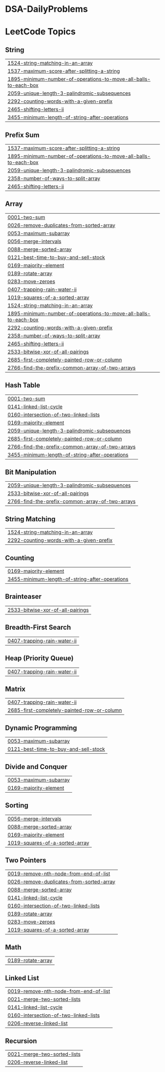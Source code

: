 # DSA-DailyProblems
<!---LeetCode Topics Start-->
# LeetCode Topics
## String
|  |
| ------- |
| [1524-string-matching-in-an-array](https://github.com/Suvedhaaarul/DSA-DailyProblems/tree/master/1524-string-matching-in-an-array) |
| [1537-maximum-score-after-splitting-a-string](https://github.com/Suvedhaaarul/DSA-DailyProblems/tree/master/1537-maximum-score-after-splitting-a-string) |
| [1895-minimum-number-of-operations-to-move-all-balls-to-each-box](https://github.com/Suvedhaaarul/DSA-DailyProblems/tree/master/1895-minimum-number-of-operations-to-move-all-balls-to-each-box) |
| [2059-unique-length-3-palindromic-subsequences](https://github.com/Suvedhaaarul/DSA-DailyProblems/tree/master/2059-unique-length-3-palindromic-subsequences) |
| [2292-counting-words-with-a-given-prefix](https://github.com/Suvedhaaarul/DSA-DailyProblems/tree/master/2292-counting-words-with-a-given-prefix) |
| [2465-shifting-letters-ii](https://github.com/Suvedhaaarul/DSA-DailyProblems/tree/master/2465-shifting-letters-ii) |
| [3455-minimum-length-of-string-after-operations](https://github.com/Suvedhaaarul/DSA-DailyProblems/tree/master/3455-minimum-length-of-string-after-operations) |
## Prefix Sum
|  |
| ------- |
| [1537-maximum-score-after-splitting-a-string](https://github.com/Suvedhaaarul/DSA-DailyProblems/tree/master/1537-maximum-score-after-splitting-a-string) |
| [1895-minimum-number-of-operations-to-move-all-balls-to-each-box](https://github.com/Suvedhaaarul/DSA-DailyProblems/tree/master/1895-minimum-number-of-operations-to-move-all-balls-to-each-box) |
| [2059-unique-length-3-palindromic-subsequences](https://github.com/Suvedhaaarul/DSA-DailyProblems/tree/master/2059-unique-length-3-palindromic-subsequences) |
| [2358-number-of-ways-to-split-array](https://github.com/Suvedhaaarul/DSA-DailyProblems/tree/master/2358-number-of-ways-to-split-array) |
| [2465-shifting-letters-ii](https://github.com/Suvedhaaarul/DSA-DailyProblems/tree/master/2465-shifting-letters-ii) |
## Array
|  |
| ------- |
| [0001-two-sum](https://github.com/Suvedhaaarul/DSA-DailyProblems/tree/master/0001-two-sum) |
| [0026-remove-duplicates-from-sorted-array](https://github.com/Suvedhaaarul/DSA-DailyProblems/tree/master/0026-remove-duplicates-from-sorted-array) |
| [0053-maximum-subarray](https://github.com/Suvedhaaarul/DSA-DailyProblems/tree/master/0053-maximum-subarray) |
| [0056-merge-intervals](https://github.com/Suvedhaaarul/DSA-DailyProblems/tree/master/0056-merge-intervals) |
| [0088-merge-sorted-array](https://github.com/Suvedhaaarul/DSA-DailyProblems/tree/master/0088-merge-sorted-array) |
| [0121-best-time-to-buy-and-sell-stock](https://github.com/Suvedhaaarul/DSA-DailyProblems/tree/master/0121-best-time-to-buy-and-sell-stock) |
| [0169-majority-element](https://github.com/Suvedhaaarul/DSA-DailyProblems/tree/master/0169-majority-element) |
| [0189-rotate-array](https://github.com/Suvedhaaarul/DSA-DailyProblems/tree/master/0189-rotate-array) |
| [0283-move-zeroes](https://github.com/Suvedhaaarul/DSA-DailyProblems/tree/master/0283-move-zeroes) |
| [0407-trapping-rain-water-ii](https://github.com/Suvedhaaarul/DSA-DailyProblems/tree/master/0407-trapping-rain-water-ii) |
| [1019-squares-of-a-sorted-array](https://github.com/Suvedhaaarul/DSA-DailyProblems/tree/master/1019-squares-of-a-sorted-array) |
| [1524-string-matching-in-an-array](https://github.com/Suvedhaaarul/DSA-DailyProblems/tree/master/1524-string-matching-in-an-array) |
| [1895-minimum-number-of-operations-to-move-all-balls-to-each-box](https://github.com/Suvedhaaarul/DSA-DailyProblems/tree/master/1895-minimum-number-of-operations-to-move-all-balls-to-each-box) |
| [2292-counting-words-with-a-given-prefix](https://github.com/Suvedhaaarul/DSA-DailyProblems/tree/master/2292-counting-words-with-a-given-prefix) |
| [2358-number-of-ways-to-split-array](https://github.com/Suvedhaaarul/DSA-DailyProblems/tree/master/2358-number-of-ways-to-split-array) |
| [2465-shifting-letters-ii](https://github.com/Suvedhaaarul/DSA-DailyProblems/tree/master/2465-shifting-letters-ii) |
| [2533-bitwise-xor-of-all-pairings](https://github.com/Suvedhaaarul/DSA-DailyProblems/tree/master/2533-bitwise-xor-of-all-pairings) |
| [2685-first-completely-painted-row-or-column](https://github.com/Suvedhaaarul/DSA-DailyProblems/tree/master/2685-first-completely-painted-row-or-column) |
| [2766-find-the-prefix-common-array-of-two-arrays](https://github.com/Suvedhaaarul/DSA-DailyProblems/tree/master/2766-find-the-prefix-common-array-of-two-arrays) |
## Hash Table
|  |
| ------- |
| [0001-two-sum](https://github.com/Suvedhaaarul/DSA-DailyProblems/tree/master/0001-two-sum) |
| [0141-linked-list-cycle](https://github.com/Suvedhaaarul/DSA-DailyProblems/tree/master/0141-linked-list-cycle) |
| [0160-intersection-of-two-linked-lists](https://github.com/Suvedhaaarul/DSA-DailyProblems/tree/master/0160-intersection-of-two-linked-lists) |
| [0169-majority-element](https://github.com/Suvedhaaarul/DSA-DailyProblems/tree/master/0169-majority-element) |
| [2059-unique-length-3-palindromic-subsequences](https://github.com/Suvedhaaarul/DSA-DailyProblems/tree/master/2059-unique-length-3-palindromic-subsequences) |
| [2685-first-completely-painted-row-or-column](https://github.com/Suvedhaaarul/DSA-DailyProblems/tree/master/2685-first-completely-painted-row-or-column) |
| [2766-find-the-prefix-common-array-of-two-arrays](https://github.com/Suvedhaaarul/DSA-DailyProblems/tree/master/2766-find-the-prefix-common-array-of-two-arrays) |
| [3455-minimum-length-of-string-after-operations](https://github.com/Suvedhaaarul/DSA-DailyProblems/tree/master/3455-minimum-length-of-string-after-operations) |
## Bit Manipulation
|  |
| ------- |
| [2059-unique-length-3-palindromic-subsequences](https://github.com/Suvedhaaarul/DSA-DailyProblems/tree/master/2059-unique-length-3-palindromic-subsequences) |
| [2533-bitwise-xor-of-all-pairings](https://github.com/Suvedhaaarul/DSA-DailyProblems/tree/master/2533-bitwise-xor-of-all-pairings) |
| [2766-find-the-prefix-common-array-of-two-arrays](https://github.com/Suvedhaaarul/DSA-DailyProblems/tree/master/2766-find-the-prefix-common-array-of-two-arrays) |
## String Matching
|  |
| ------- |
| [1524-string-matching-in-an-array](https://github.com/Suvedhaaarul/DSA-DailyProblems/tree/master/1524-string-matching-in-an-array) |
| [2292-counting-words-with-a-given-prefix](https://github.com/Suvedhaaarul/DSA-DailyProblems/tree/master/2292-counting-words-with-a-given-prefix) |
## Counting
|  |
| ------- |
| [0169-majority-element](https://github.com/Suvedhaaarul/DSA-DailyProblems/tree/master/0169-majority-element) |
| [3455-minimum-length-of-string-after-operations](https://github.com/Suvedhaaarul/DSA-DailyProblems/tree/master/3455-minimum-length-of-string-after-operations) |
## Brainteaser
|  |
| ------- |
| [2533-bitwise-xor-of-all-pairings](https://github.com/Suvedhaaarul/DSA-DailyProblems/tree/master/2533-bitwise-xor-of-all-pairings) |
## Breadth-First Search
|  |
| ------- |
| [0407-trapping-rain-water-ii](https://github.com/Suvedhaaarul/DSA-DailyProblems/tree/master/0407-trapping-rain-water-ii) |
## Heap (Priority Queue)
|  |
| ------- |
| [0407-trapping-rain-water-ii](https://github.com/Suvedhaaarul/DSA-DailyProblems/tree/master/0407-trapping-rain-water-ii) |
## Matrix
|  |
| ------- |
| [0407-trapping-rain-water-ii](https://github.com/Suvedhaaarul/DSA-DailyProblems/tree/master/0407-trapping-rain-water-ii) |
| [2685-first-completely-painted-row-or-column](https://github.com/Suvedhaaarul/DSA-DailyProblems/tree/master/2685-first-completely-painted-row-or-column) |
## Dynamic Programming
|  |
| ------- |
| [0053-maximum-subarray](https://github.com/Suvedhaaarul/DSA-DailyProblems/tree/master/0053-maximum-subarray) |
| [0121-best-time-to-buy-and-sell-stock](https://github.com/Suvedhaaarul/DSA-DailyProblems/tree/master/0121-best-time-to-buy-and-sell-stock) |
## Divide and Conquer
|  |
| ------- |
| [0053-maximum-subarray](https://github.com/Suvedhaaarul/DSA-DailyProblems/tree/master/0053-maximum-subarray) |
| [0169-majority-element](https://github.com/Suvedhaaarul/DSA-DailyProblems/tree/master/0169-majority-element) |
## Sorting
|  |
| ------- |
| [0056-merge-intervals](https://github.com/Suvedhaaarul/DSA-DailyProblems/tree/master/0056-merge-intervals) |
| [0088-merge-sorted-array](https://github.com/Suvedhaaarul/DSA-DailyProblems/tree/master/0088-merge-sorted-array) |
| [0169-majority-element](https://github.com/Suvedhaaarul/DSA-DailyProblems/tree/master/0169-majority-element) |
| [1019-squares-of-a-sorted-array](https://github.com/Suvedhaaarul/DSA-DailyProblems/tree/master/1019-squares-of-a-sorted-array) |
## Two Pointers
|  |
| ------- |
| [0019-remove-nth-node-from-end-of-list](https://github.com/Suvedhaaarul/DSA-DailyProblems/tree/master/0019-remove-nth-node-from-end-of-list) |
| [0026-remove-duplicates-from-sorted-array](https://github.com/Suvedhaaarul/DSA-DailyProblems/tree/master/0026-remove-duplicates-from-sorted-array) |
| [0088-merge-sorted-array](https://github.com/Suvedhaaarul/DSA-DailyProblems/tree/master/0088-merge-sorted-array) |
| [0141-linked-list-cycle](https://github.com/Suvedhaaarul/DSA-DailyProblems/tree/master/0141-linked-list-cycle) |
| [0160-intersection-of-two-linked-lists](https://github.com/Suvedhaaarul/DSA-DailyProblems/tree/master/0160-intersection-of-two-linked-lists) |
| [0189-rotate-array](https://github.com/Suvedhaaarul/DSA-DailyProblems/tree/master/0189-rotate-array) |
| [0283-move-zeroes](https://github.com/Suvedhaaarul/DSA-DailyProblems/tree/master/0283-move-zeroes) |
| [1019-squares-of-a-sorted-array](https://github.com/Suvedhaaarul/DSA-DailyProblems/tree/master/1019-squares-of-a-sorted-array) |
## Math
|  |
| ------- |
| [0189-rotate-array](https://github.com/Suvedhaaarul/DSA-DailyProblems/tree/master/0189-rotate-array) |
## Linked List
|  |
| ------- |
| [0019-remove-nth-node-from-end-of-list](https://github.com/Suvedhaaarul/DSA-DailyProblems/tree/master/0019-remove-nth-node-from-end-of-list) |
| [0021-merge-two-sorted-lists](https://github.com/Suvedhaaarul/DSA-DailyProblems/tree/master/0021-merge-two-sorted-lists) |
| [0141-linked-list-cycle](https://github.com/Suvedhaaarul/DSA-DailyProblems/tree/master/0141-linked-list-cycle) |
| [0160-intersection-of-two-linked-lists](https://github.com/Suvedhaaarul/DSA-DailyProblems/tree/master/0160-intersection-of-two-linked-lists) |
| [0206-reverse-linked-list](https://github.com/Suvedhaaarul/DSA-DailyProblems/tree/master/0206-reverse-linked-list) |
## Recursion
|  |
| ------- |
| [0021-merge-two-sorted-lists](https://github.com/Suvedhaaarul/DSA-DailyProblems/tree/master/0021-merge-two-sorted-lists) |
| [0206-reverse-linked-list](https://github.com/Suvedhaaarul/DSA-DailyProblems/tree/master/0206-reverse-linked-list) |
<!---LeetCode Topics End-->